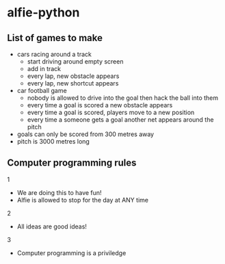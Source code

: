 # alfie-python

## List of games to make
- cars racing around a track
  - start driving around empty screen
  - add in track
  - every lap, new obstacle appears
  - every lap, new shortcut appears
- car football game
  - nobody is allowed to drive into the goal then hack the ball into them
  - every time a goal is scored a new obstacle appears
  - every time a goal is scored, players move to a new position
  - every time a someone gets a goal another net appears around the pitch
 - goals can only be scored from 300 metres away
- pitch is 3000 metres long
## Computer programming rules

 1 
 - We are doing this to have fun! 
 - Alfie is allowed to stop for the day at ANY time
 
 2
 - All ideas are good ideas!
 
 3
 - Computer programming is a priviledge
